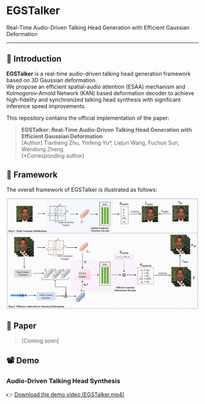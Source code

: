 # EGSTalker
Real-Time Audio-Driven Talking Head Generation with Efficient Gaussian Deformation

---

## 🧠 Introduction

**EGSTalker** is a real-time audio-driven talking head generation framework based on 3D Gaussian deformation.  
We propose an efficient spatial-audio attention (ESAA) mechanism and Kolmogorov-Arnold Network (KAN) based deformation decoder to achieve high-fidelity and synchronized talking head synthesis with significant inference speed improvements.

This repository contains the official implementation of the paper:

> **EGSTalker: Real-Time Audio-Driven Talking Head Generation with Efficient Gaussian Deformation**  
> [Author] Tianheng Zhu, Yinfeng Yu*, Liejun Wang, Fuchun Sun, Wendong Zheng  
> (*Corresponding author)

## 🧩 Framework

The overall framework of EGSTalker is illustrated as follows:

![EGSTalker Framework](https://raw.githubusercontent.com/ZhuTianheng/EGSTalker/main/docs/framework.png)

## 📜 Paper

> [Coming soon]

## 📽️ Demo

### Audio-Driven Talking Head Synthesis
👉 [Download the demo video (EGSTalker.mp4)](https://github.com/ZhuTianheng/EGSTalker/tree/main/result-video)
<!--
## 📦 Installation

We recommend using **Conda** to set up the environment.

1. Clone the repository:
    ```bash
    git clone https://github.com/ZhuTianheng/EGSTalker.git
    cd EGSTalker
    ```

2. Create the Conda environment from the provided YAML file:
    ```bash
    conda env create -f environment.yml
    ```

3. Activate the environment:
    ```bash
    conda activate egstalker
    ```

4. (Optional) Install external dependencies (e.g., CUDA-based Gaussian rasterization modules).

## 🛠️ Usage

To train the model:

```bash
python train.py --config configs/your_config.yaml
-->
